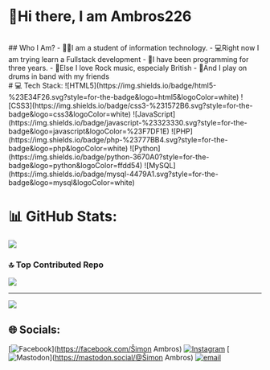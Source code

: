 # 👋Hi there, I am Ambros226
<br>
## Who I Am? 
- 👨‍🎓I am a student of information technology. 
- 💻Right now I am trying learn a Fullstack development 
- 🧠I have been programming for three years.
- 🎸Else I love Rock music, especialy British
- 🥁And I play on drums in band with my friends
  <br>
# 💻 Tech Stack:
![HTML5](https://img.shields.io/badge/html5-%23E34F26.svg?style=for-the-badge&logo=html5&logoColor=white) ![CSS3](https://img.shields.io/badge/css3-%231572B6.svg?style=for-the-badge&logo=css3&logoColor=white) ![JavaScript](https://img.shields.io/badge/javascript-%23323330.svg?style=for-the-badge&logo=javascript&logoColor=%23F7DF1E) ![PHP](https://img.shields.io/badge/php-%23777BB4.svg?style=for-the-badge&logo=php&logoColor=white) ![Python](https://img.shields.io/badge/python-3670A0?style=for-the-badge&logo=python&logoColor=ffdd54) ![MySQL](https://img.shields.io/badge/mysql-4479A1.svg?style=for-the-badge&logo=mysql&logoColor=white)

# 📊 GitHub Stats:
![](https://github-readme-stats.vercel.app/api/top-langs/?username=ambros226&theme=dark&hide_border=false&include_all_commits=true&count_private=false&layout=compact)



### 🔝 Top Contributed Repo
![](https://github-contributor-stats.vercel.app/api?username=ambros226&limit=5&theme=dark&combine_all_yearly_contributions=true)

---
[![](https://visitcount.itsvg.in/api?id=ambros226&icon=0&color=0)](https://visitcount.itsvg.in)

## 🌐 Socials:
[![Facebook](https://img.shields.io/badge/Facebook-%231877F2.svg?logo=Facebook&logoColor=white)](https://facebook.com/Šimon Ambros) [![Instagram](https://img.shields.io/badge/Instagram-%23E4405F.svg?logo=Instagram&logoColor=white)](https://instagram.com/ambros.s_) [![Mastodon](https://img.shields.io/badge/-MASTODON-%232B90D9?logo=mastodon&logoColor=white)](https://mastodon.social/@Šimon Ambros) [![email](https://img.shields.io/badge/Email-D14836?logo=gmail&logoColor=white)](mailto:ambrossimon1@gmail.com) 

